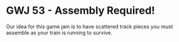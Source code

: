 # GWJ 53 - Assembly Required!

Our idea for this game jam is to have scattered track pieces you must assemble as your train is running to survive.
